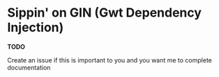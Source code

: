 # Sippin' on GIN (Gwt Dependency Injection)

__TODO__

Create an issue if this is important to you and you want me to complete documentation
